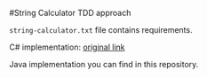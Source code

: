 #String Calculator TDD approach

`string-calculator.txt` file contains requirements.

C# implementation: [original link](https://youtu.be/y8TcPr73Bwo)

Java implementation you can find in this repository.